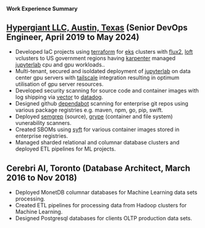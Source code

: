 #### Work Experience Summary

**[Hypergiant LLC, Austin, Texas](https://www.hypergiant.com) (Senior DevOps Engineer, April 2019 to May 2024)**
---
* Developed IaC projects using [terraform](https://www.terraform.io) for [eks](https://aws.amazon.com/eks) clusters with [flux2](https://fluxcd.io), [loft](https://loft.sh) vclusters to US government regions having [karpenter](https://karpenter.sh) managed [jupyterlab](https://jupyter.org) cpu and gpu workloads..
* Multi-tenant, secured and isoldated deployment of [jupyterlab](https://jupyter.org) on data center gpu servers with [tailscale](https://tailscale.com) integration resulting in optimum utilisation of gpu server resources.
* Developed security scanning for source code and container images with log shipping via [vector](https://vector.dev) to [datadog](https://www.datadoghq.com).
* Designed github [dependabot](https://docs.github.com/en/code-security/getting-started/dependabot-quickstart-guide) scanning for enterprise git repos using various package registries e.g. maven, npm, go, pip, swift.
* Deployed [semgrep](https://semgrep.dev) (source), [grype](https://github.com/anchore/grype) (container and file system) vunerability scanners.
* Created SBOMs using [syft](https://github.com/anchore/syft) for various container images stored in enterprise registries.
* Managed sharded relational and columnar database clusters and deployed ETL pipelines for ML projects.

**Cerebri AI, Toronto (Database Architect, March 2016 to Nov 2018)**
---
* Deployed MonetDB columnar databases for Machine Learning data sets processing.
* Created ETL pipelines for processing data from Hadoop clusters for Machine Learning.
* Designed Postgresql databases for clients OLTP production data sets.

